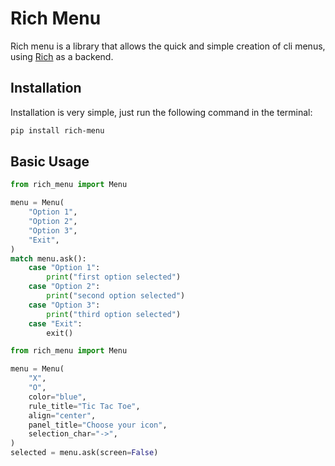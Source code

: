 # Rich Menu

Rich menu is a library that allows the quick and simple creation of cli menus, using [Rich](https://github.com/Textualize/rich) as a backend.


## Installation

Installation is very simple, just run the following command in the terminal:

```bash
pip install rich-menu
```


## Basic Usage

```python
from rich_menu import Menu

menu = Menu(
    "Option 1",
    "Option 2",
    "Option 3",
    "Exit",
)
match menu.ask():
    case "Option 1":
        print("first option selected")
    case "Option 2":
        print("second option selected")
    case "Option 3":
        print("third option selected")
    case "Exit":
        exit()

```

```python
from rich_menu import Menu

menu = Menu(
    "X",
    "O",
    color="blue",
    rule_title="Tic Tac Toe",
    align="center",
    panel_title="Choose your icon",
    selection_char="->",
)
selected = menu.ask(screen=False)
```




